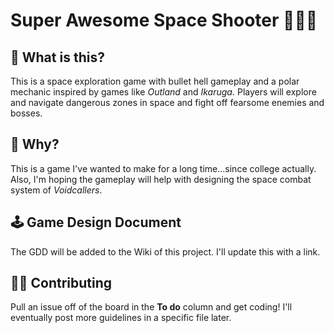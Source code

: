 # Super Awesome Space Shooter 🚀🌌👾

## 🤨 What is this?

This is a space exploration game with bullet hell gameplay and a polar mechanic inspired by games like _Outland_ and _Ikaruga_. Players will explore and navigate dangerous zones in space and fight off fearsome enemies and bosses.

## 🤔 Why?

This is a game I've wanted to make for a long time...since college actually. Also, I'm hoping the gameplay will help with designing the space combat system of _Voidcallers_.

## 🕹 Game Design Document

The GDD will be added to the Wiki of this project. I'll update this with a link.

## 👩‍💻 Contributing

Pull an issue off of the board in the **To do** column and get coding! I'll eventually post more guidelines in a specific file later.
